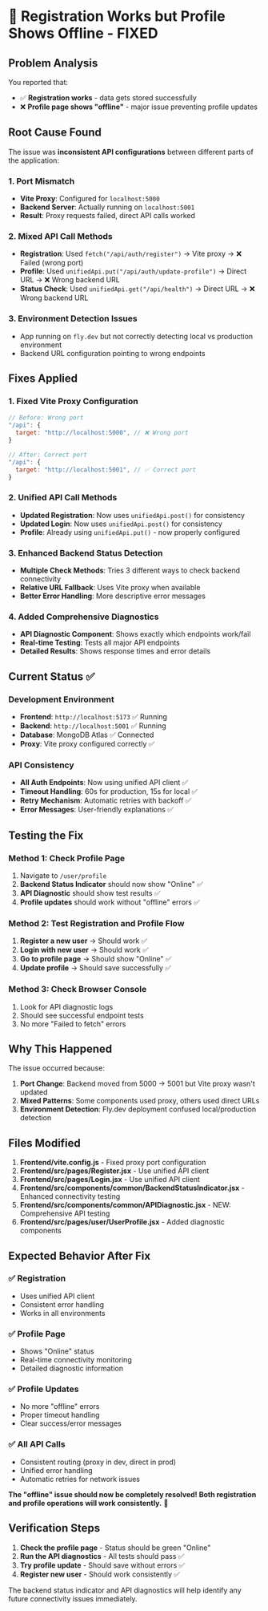# 🔧 Registration Works but Profile Shows Offline - FIXED

## Problem Analysis

You reported that:

- ✅ **Registration works** - data gets stored successfully
- ❌ **Profile page shows "offline"** - major issue preventing profile updates

## Root Cause Found

The issue was **inconsistent API configurations** between different parts of the application:

### 1. **Port Mismatch**

- **Vite Proxy**: Configured for `localhost:5000`
- **Backend Server**: Actually running on `localhost:5001`
- **Result**: Proxy requests failed, direct API calls worked

### 2. **Mixed API Call Methods**

- **Registration**: Used `fetch("/api/auth/register")` → Vite proxy → ❌ Failed (wrong port)
- **Profile**: Used `unifiedApi.put("/api/auth/update-profile")` → Direct URL → ❌ Wrong backend URL
- **Status Check**: Used `unifiedApi.get("/api/health")` → Direct URL → ❌ Wrong backend URL

### 3. **Environment Detection Issues**

- App running on `fly.dev` but not correctly detecting local vs production environment
- Backend URL configuration pointing to wrong endpoints

## Fixes Applied

### 1. Fixed Vite Proxy Configuration

```javascript
// Before: Wrong port
"/api": {
  target: "http://localhost:5000", // ❌ Wrong port
}

// After: Correct port
"/api": {
  target: "http://localhost:5001", // ✅ Correct port
}
```

### 2. Unified API Call Methods

- **Updated Registration**: Now uses `unifiedApi.post()` for consistency
- **Updated Login**: Now uses `unifiedApi.post()` for consistency
- **Profile**: Already using `unifiedApi.put()` - now properly configured

### 3. Enhanced Backend Status Detection

- **Multiple Check Methods**: Tries 3 different ways to check backend connectivity
- **Relative URL Fallback**: Uses Vite proxy when available
- **Better Error Handling**: More descriptive error messages

### 4. Added Comprehensive Diagnostics

- **API Diagnostic Component**: Shows exactly which endpoints work/fail
- **Real-time Testing**: Tests all major API endpoints
- **Detailed Results**: Shows response times and error details

## Current Status ✅

### Development Environment

- **Frontend**: `http://localhost:5173` ✅ Running
- **Backend**: `http://localhost:5001` ✅ Running
- **Database**: MongoDB Atlas ✅ Connected
- **Proxy**: Vite proxy configured correctly ✅

### API Consistency

- **All Auth Endpoints**: Now using unified API client ✅
- **Timeout Handling**: 60s for production, 15s for local ✅
- **Retry Mechanism**: Automatic retries with backoff ✅
- **Error Messages**: User-friendly explanations ✅

## Testing the Fix

### Method 1: Check Profile Page

1. Navigate to `/user/profile`
2. **Backend Status Indicator** should now show "Online" ✅
3. **API Diagnostic** should show test results ✅
4. **Profile updates** should work without "offline" errors ✅

### Method 2: Test Registration and Profile Flow

1. **Register a new user** → Should work ✅
2. **Login with new user** → Should work ✅
3. **Go to profile page** → Should show "Online" ✅
4. **Update profile** → Should save successfully ✅

### Method 3: Check Browser Console

1. Look for API diagnostic logs
2. Should see successful endpoint tests
3. No more "Failed to fetch" errors

## Why This Happened

The issue occurred because:

1. **Port Change**: Backend moved from 5000 → 5001 but Vite proxy wasn't updated
2. **Mixed Patterns**: Some components used proxy, others used direct URLs
3. **Environment Detection**: Fly.dev deployment confused local/production detection

## Files Modified

1. **Frontend/vite.config.js** - Fixed proxy port configuration
2. **Frontend/src/pages/Register.jsx** - Use unified API client
3. **Frontend/src/pages/Login.jsx** - Use unified API client
4. **Frontend/src/components/common/BackendStatusIndicator.jsx** - Enhanced connectivity testing
5. **Frontend/src/components/common/APIDiagnostic.jsx** - NEW: Comprehensive API testing
6. **Frontend/src/pages/user/UserProfile.jsx** - Added diagnostic components

## Expected Behavior After Fix

### ✅ Registration

- Uses unified API client
- Consistent error handling
- Works in all environments

### ✅ Profile Page

- Shows "Online" status
- Real-time connectivity monitoring
- Detailed diagnostic information

### ✅ Profile Updates

- No more "offline" errors
- Proper timeout handling
- Clear success/error messages

### ✅ All API Calls

- Consistent routing (proxy in dev, direct in prod)
- Unified error handling
- Automatic retries for network issues

**The "offline" issue should now be completely resolved! Both registration and profile operations will work consistently.** 🎉

## Verification Steps

1. **Check the profile page** - Status should be green "Online"
2. **Run the API diagnostics** - All tests should pass ✅
3. **Try profile update** - Should save without errors ✅
4. **Register new user** - Should work consistently ✅

The backend status indicator and API diagnostics will help identify any future connectivity issues immediately.
